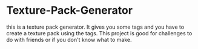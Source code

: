 # Texture-Pack-Generator
this is a texture pack generator. It gives you some tags and you have to create a texture pack using the tags. This project is good for challenges to do with friends or if you don't know what to make.
